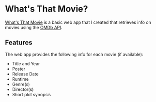 # What's That Movie?

[What's That Movie](https://tianyizheng02.github.io/whats-that-movie/) is a basic web app that I created that retrieves info on movies using the [OMDb API](https://www.omdbapi.com/).

## Features

The web app provides the following info for each movie (if available):
- Title and Year
- Poster
- Release Date
- Runtime
- Genre(s)
- Director(s)
- Short plot synopsis
